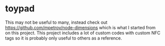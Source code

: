 # toypad

This may not be useful to many, instead check out https://github.com/mpetrov/node-dimensions which is what I started from on this project.  This project includes a lot of custom codes with custom NFC tags so it is probably only useful to others as a reference.
